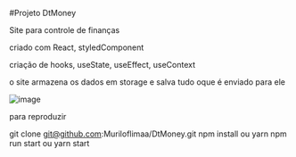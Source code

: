 #Projeto DtMoney

Site para controle de finanças

criado com React, styledComponent

criação de hooks, useState, useEffect, useContext

o site armazena os dados em storage e salva tudo oque é enviado para ele

![image](https://user-images.githubusercontent.com/103587328/192796414-5c718111-7df6-4f60-84cd-40c087c5c1c6.png)

para reproduzir

git clone git@github.com:Muriloflimaa/DtMoney.git
npm install ou yarn
npm run start ou yarn start
